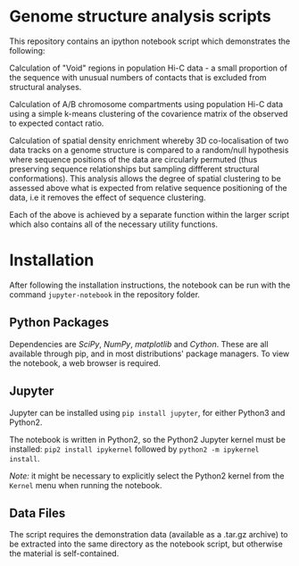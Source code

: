 Genome structure analysis scripts
=================================

This repository contains an ipython notebook script which demonstrates the
following:

Calculation of "Void" regions in population Hi-C data - a small proportion of
the sequence with unusual numbers of contacts that is excluded from structural
analyses.

Calculation of A/B chromosome compartments using population Hi-C data using a
simple k-means clustering of the covarience matrix of the observed to expected 
contact ratio.

Calculation of spatial density enrichment whereby 3D co-localisation of two data
tracks on a genome structure is compared to a random/null hypothesis where
sequence positions of the data are circularly permuted (thus preserving sequence
relationships but sampling diffferent structural conformations). This analysis
allows the degree of spatial clustering to be assessed above what is expected
from relative sequence positioning of the data, i.e it removes the effect of
sequence clustering.

Each of the above is achieved by a separate function within the larger script
which also contains all of the necessary utility functions.

Installation
============

After following the installation instructions, the notebook can be run with the
command `jupyter-notebook` in the repository folder.

Python Packages
---------------

Dependencies are *SciPy*, *NumPy*, *matplotlib* and *Cython*. These are all
available through pip, and in most distributions' package managers. To view the
notebook, a web browser is required.

Jupyter
-------

Jupyter can be installed using `pip install jupyter`, for either Python3 and
Python2.

The notebook is written in Python2, so the Python2 Jupyter kernel must be
installed: `pip2 install ipykernel` followed by `python2 -m ipykernel install`.

*Note:* it might be necessary to explicitly select the Python2 kernel from the
`Kernel` menu when running the notebook.

Data Files
----------

The script requires the demonstration data (available as a .tar.gz archive) to
be extracted into the same directory as the notebook script, but otherwise the
material is self-contained. 
